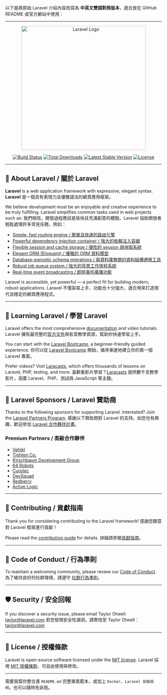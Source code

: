 以下是將原始 Laravel 介紹內容改寫為 **中英文雙語對照版本**，適合放在 GitHub README 或官方網站中使用：

---

<p align="center"><a href="https://laravel.com" target="_blank"><img src="https://raw.githubusercontent.com/laravel/art/master/logo-lockup/5%20SVG/2%20CMYK/1%20Full%20Color/laravel-logolockup-cmyk-red.svg" width="400" alt="Laravel Logo"></a></p>

<p align="center">
<a href="https://github.com/laravel/framework/actions"><img src="https://github.com/laravel/framework/workflows/tests/badge.svg" alt="Build Status"></a>
<a href="https://packagist.org/packages/laravel/framework"><img src="https://img.shields.io/packagist/dt/laravel/framework" alt="Total Downloads"></a>
<a href="https://packagist.org/packages/laravel/framework"><img src="https://img.shields.io/packagist/v/laravel/framework" alt="Latest Stable Version"></a>
<a href="https://packagist.org/packages/laravel/framework"><img src="https://img.shields.io/packagist/l/laravel/framework" alt="License"></a>
</p>

---

## 🌟 About Laravel / 關於 Laravel

**Laravel** is a web application framework with expressive, elegant syntax.
**Laravel** 是一個具有表現力且優雅語法的網頁應用框架。

We believe development must be an enjoyable and creative experience to be truly fulfilling. Laravel simplifies common tasks used in web projects such as:
我們相信，開發過程應該是愉快且充滿創意的體驗。Laravel 協助開發者輕鬆處理許多常見任務，例如：

* [Simple, fast routing engine / 簡單且快速的路由引擎](https://laravel.com/docs/routing)
* [Powerful dependency injection container / 強大的依賴注入容器](https://laravel.com/docs/container)
* [Flexible session and cache storage / 彈性的 session 與快取系統](https://laravel.com/docs/session)
* [Elegant ORM (Eloquent) / 優雅的 ORM 資料模型](https://laravel.com/docs/eloquent)
* [Database-agnostic schema migrations / 與資料庫無關的資料結構遷移工具](https://laravel.com/docs/migrations)
* [Robust job queue system / 強大的背景工作排程系統](https://laravel.com/docs/queues)
* [Real-time event broadcasting / 即時事件廣播功能](https://laravel.com/docs/broadcasting)

Laravel is accessible, yet powerful — a perfect fit for building modern, robust applications.
Laravel 不僅容易上手，功能也十分強大，適合用來打造現代且穩定的網頁應用程式。

---

## 📘 Learning Laravel / 學習 Laravel

Laravel offers the most comprehensive [documentation](https://laravel.com/docs) and video tutorials.
Laravel 擁有最完整的[官方文件](https://laravel.com/docs)與影音教學資源，幫助你快速學習上手。

You can start with the [Laravel Bootcamp](https://bootcamp.laravel.com), a beginner-friendly guided experience.
你可以從 [Laravel Bootcamp](https://bootcamp.laravel.com) 開始，循序漸進地建立你的第一個 Laravel 專案。

Prefer videos? Visit [Laracasts](https://laracasts.com), which offers thousands of lessons on Laravel, PHP, testing, and more.
喜歡看影片學習？[Laracasts](https://laracasts.com) 提供數千支教學影片，涵蓋 Laravel、PHP、測試與 JavaScript 等主題。

---

## 💼 Laravel Sponsors / Laravel 贊助商

Thanks to the following sponsors for supporting Laravel. Interested? Join the [Laravel Partners Program](https://partners.laravel.com).
感謝以下贊助商對 Laravel 的支持。如您也有興趣，歡迎參加 [Laravel 合作夥伴計畫](https://partners.laravel.com)。

### Premium Partners / 高級合作夥伴

* [Vehikl](https://vehikl.com)
* [Tighten Co.](https://tighten.co)
* [Kirschbaum Development Group](https://kirschbaumdevelopment.com)
* [64 Robots](https://64robots.com)
* [Curotec](https://www.curotec.com/services/technologies/laravel)
* [DevSquad](https://devsquad.com/hire-laravel-developers)
* [Redberry](https://redberry.international/laravel-development)
* [Active Logic](https://activelogic.com)

---

## 🤝 Contributing / 貢獻指南

Thank you for considering contributing to the Laravel framework!
感謝您願意對 Laravel 框架進行貢獻！

Please read the [contribution guide](https://laravel.com/docs/contributions) for details.
詳細請參閱[貢獻指南](https://laravel.com/docs/contributions)。

---

## 🙌 Code of Conduct / 行為準則

To maintain a welcoming community, please review our [Code of Conduct](https://laravel.com/docs/contributions#code-of-conduct).
為了維持良好的社群環境，請遵守 [社群行為準則](https://laravel.com/docs/contributions#code-of-conduct)。

---

## 🛡️ Security / 安全回報

If you discover a security issue, please email Taylor Otwell: [taylor@laravel.com](mailto:taylor@laravel.com)
若您發現安全性漏洞，請寄信至 Taylor Otwell：[taylor@laravel.com](mailto:taylor@laravel.com)

---

## 📄 License / 授權條款

Laravel is open-source software licensed under the [MIT license](https://opensource.org/licenses/MIT).
Laravel 採用 [MIT 授權條款](https://opensource.org/licenses/MIT)，可自由使用與修改。

---

需要我幫你整合進 `README.md` 完整專案範本，或加上 `Docker`、`Laravel 安裝說明`，也可以隨時告訴我。
